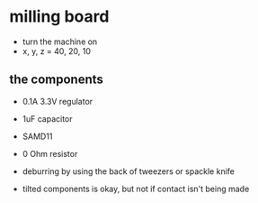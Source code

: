 # milling board

- turn the machine on
- x, y, z = 40, 20, 10

## the components
- 0.1A 3.3V regulator
- 1uF capacitor
- SAMD11
- 0 Ohm resistor

- deburring by using the back of tweezers or spackle knife
- tilted components is okay, but not if contact isn't being made

